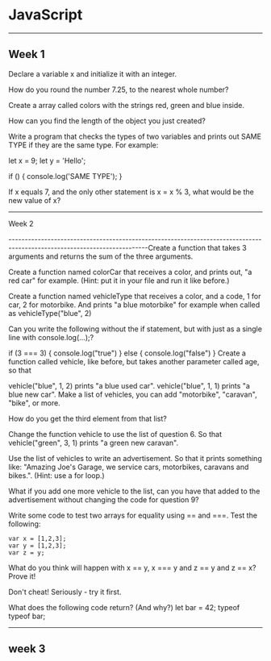 # JavaScript
--------------------------------------------------------------------------------------------------------------------------
Week 1
-------------------------------------------------------------------------------------------------------------------------
Declare a variable x and initialize it with an integer.

How do you round the number 7.25, to the nearest whole number?

Create a array called colors with the strings red, green and blue inside.

How can you find the length of the object you just created?

Write a program that checks the types of two variables and prints out SAME TYPE if they are the same type. For example:

let x = 9; let y = 'Hello';

if () { console.log('SAME TYPE'); }

If x equals 7, and the only other statement is x = x % 3, what would be the new value of x?

--------------------------------------------------------------------------------------------------------------------------

Week 2

-------------------------------------------------------------------------------------------------------------------------Create a function that takes 3 arguments and returns the sum of the three arguments.

Create a function named colorCar that receives a color, and prints out, "a red car" for example. (Hint: put it in your file and run it like before.)

Create a function named vehicleType that receives a color, and a code, 1 for car, 2 for motorbike. And prints "a blue motorbike" for example when called as vehicleType("blue", 2)

Can you write the following without the if statement, but with just as a single line with console.log(...);?

if (3 === 3) {
    console.log("true")
} else {
    console.log("false")
}
Create a function called vehicle, like before, but takes another parameter called age, so that

vehicle("blue", 1, 2) prints "a blue used car".
vehicle("blue", 1, 1) prints "a blue new car".
Make a list of vehicles, you can add "motorbike", "caravan", "bike", or more.

How do you get the third element from that list?

Change the function vehicle to use the list of question 6. So that vehicle("green", 3, 1) prints "a green new caravan".

Use the list of vehicles to write an advertisement. So that it prints something like: "Amazing Joe's Garage, we service cars, motorbikes, caravans and bikes.". (Hint: use a for loop.)

What if you add one more vehicle to the list, can you have that added to the advertisement without changing the code for question 9?

Write some code to test two arrays for equality using == and ===. Test the following:

    var x = [1,2,3];
    var y = [1,2,3];
    var z = y;
What do you think will happen with x == y, x === y and z == y and z == x? Prove it!

Don't cheat! Seriously - try it first.

What does the following code return? (And why?)
let bar = 42; 
typeof typeof bar;

-----------------------------------------------------------------------------------------------------------------------------
week 3
---------------------------------------------------------------------------------------------------------------------------
